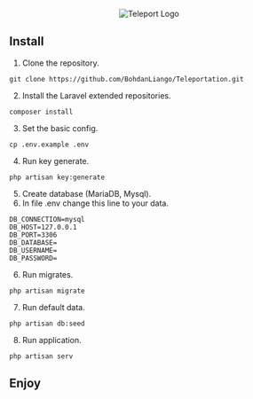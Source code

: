 



<p align="center"><img src="https://res.cloudinary.com/practicaldev/image/fetch/s--VGqIwoHR--/c_fill,f_auto,fl_progressive,h_320,q_auto,w_320/https://dev-to-uploads.s3.amazonaws.com/uploads/organization/profile_image/4464/54f08b51-b54b-44c5-8d6d-1c6639f52520.png" alt="Teleport Logo"></p>

## Install
1) Clone the repository.
```
git clone https://github.com/BohdanLiango/Teleportation.git
```
2) Install the Laravel extended repositories.
```
composer install
```
3) Set the basic config.
```
cp .env.example .env
```
4) Run key generate.
```
php artisan key:generate
```
5) Create database (MariaDB, Mysql).
6) In file .env change this line to your data.
```dotenv
DB_CONNECTION=mysql
DB_HOST=127.0.0.1
DB_PORT=3306
DB_DATABASE=
DB_USERNAME=
DB_PASSWORD=
```
6) Run migrates.
```
php artisan migrate
```
7) Run default data.
```
php artisan db:seed
```

8) Run application.
```
php artisan serv
```


## Enjoy
